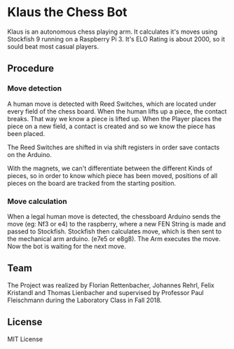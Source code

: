 # Klaus the Chess Bot
Klaus is an autonomous chess playing arm. It calculates it's moves using Stockfish 9 running on a Raspberry Pi 3. It's ELO Rating is about 2000, so it sould beat most casual players.

## Procedure

### Move detection
A human move is detected with Reed Switches, which are located under every field of the chess board. When the human lifts up a piece, the contact breaks. That way we know a piece is lifted up. When the Player places the piece on a new field, a contact is created and so we know the piece has been placed. 

The Reed Switches are shifted in via shift registers in order save contacts on the Arduino. 

With the magnets, we can't differentiate between the different Kinds of pieces, so in order to know which piece has been moved, positions of all pieces on the board are tracked from the starting position. 

### Move calculation
When a legal human move is detected, the chessboard Arduino sends the move (eg: Nf3 or e4) to the raspberry, where a new FEN String is made and passed to Stockfish. Stockfish then calculates move, which is then sent to the mechanical arm arduino. (e7e5 or e8g8). The Arm executes the move. Now the bot is waiting for the next move.

## Team
The Project was realized by Florian Rettenbacher, Johannes Rehrl, Felix Kristandl and Thomas Lienbacher and supervised by Professor Paul Fleischmann during the Laboratory Class in Fall 2018.

## License

MIT License
